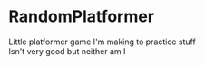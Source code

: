 # RandomPlatformer
Little platformer game I'm making to practice stuff  
Isn't very good but neither am I  

